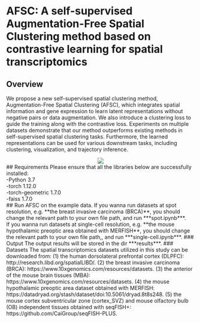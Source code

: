 # AFSC: A self-supervised Augmentation-Free Spatial Clustering method based on contrastive learning for spatial transcriptomics
## Overview
We propose a new self-supervised spatial clustering method, Augmentation-Free Spatial Clustering (AFSC), which integrates spatial information and gene expression to learn latent representations without negative pairs or data augmentation. We also introduce a clustering loss to guide the training along with the contrastive loss. Experiments on multiple datasets demonstrate that our method outperforms existing methods in self-supervised spatial clustering tasks. Furthermore, the learned representations can be used for various downstream tasks, including clustering, visualization, and trajectory inference.<br>
<div align="center">
  <img src="https://github.com/bioszhr/AFSC/blob/main/results/figures/Figure 1.png">
</div>
## Requirements
Please ensure that all the libraries below are successfully installed:<br>
-Python 3.7<br>
-torch 1.12.0<br>
-torch-geometric 1.7.0<br>
-faiss 1.7.0<br>
## Run AFSC on the example data.
If you wanna run datasets at spot resolution, e.g. **the breast invasive carcinoma (BRCA)**, you should change the relevant path to your own file path, and run ***spot.ipynb***.<br>
If you wanna run datasets at single-cell resolution, e.g. **the mouse hypothalamic preoptic area obtained with MERFISH**, you should change the relevant path to your own file path,, and run ***single-cell.ipynb***.
### Output
The output results will be stored in the dir ***results***.
### Datasets
The spatial transcriptomics datasets utilized in this study can be downloaded from: (1) the human dorsolateral prefrontal cortex (DLPFC): http://research.libd.org/spatialLIBD/. (2) the breast invasive carcinoma (BRCA): https://www.10xgenomics.com/resources/datasets. (3) the anterior of the mouse brain tissues (MBA): https://www.10xgenomics.com/resources/datasets. (4) the mouse hypothalamic preoptic area dataset obtained with MERFISH: https://datadryad.org/stash/dataset/doi:10.5061/dryad.8t8s248. (5) the mouse cortex subventricular zone (cortex_SVZ) and mouse olfactory bulb (OB) independent tissues obtained with seqFISH+: https://github.com/CaiGroup/seqFISH-PLUS.
